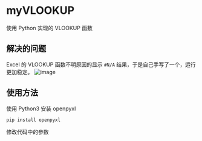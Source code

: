 # myVLOOKUP
使用 Python 实现的 VLOOKUP 函数

## 解决的问题
Excel 的 VLOOKUP 函数不明原因的显示 `#N/A` 结果，于是自己手写了一个，运行更加稳定。
![image](https://user-images.githubusercontent.com/38482112/132281887-1e72f48b-b7eb-498d-a3e4-70659a365a95.png)
## 使用方法
使用 Python3
安装 openpyxl
``` shell
pip install openpyxl
```
修改代码中的参数
